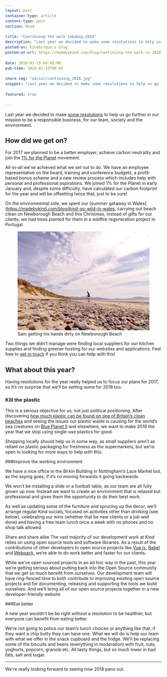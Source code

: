 ```yaml
---
layout: post
container-type: article
content-type: post
section: Read

title: "Continuing the walk in&nbsp;2018"
description: "Last year we decided to make some resolutions to help us go further in our mission to be a responsible business, for our team, society and the&nbsp;environment."
posted-on: Kind&rsquo;s blog
posted-on-url: https://madebykind.com/blog/continuing-the-walk-in-2018

date: 2018-01-15 09:45:00
pub-time: 2018-01-15T09:45

share-img: "social/continuing_2018.jpg"
snippet: "Last year we decided to make some resolutions to help us go further in our mission to be a responsible business, for our team, society and the&nbsp;environment."

featured: true

---
```


Last year we decided to make [some resolutions](https://madebykind.com/blog/a-year-to-walk-the-walk) to help us go further in our mission to be a responsible business, for our team, society and the environment.

## How did we get on?

For 2017 we planned to be a better employer, achieve carbon neutrality and join the [1% for the Planet](http://www.onepercentfortheplanet.org/) movement.

All-in-all we&rsquo;ve achieved what we set out to do. We have an employee representative on the board, training and conference budgets, a profit-based bonus scheme and a new review process which includes help with personal and professional aspirations. We joined 1% for the Planet in early January and, despite some difficulty, have calculated our carbon footprint for the year and will be offsetting twice that, just to be sure!

On the environmental side, we spent our [summer getaway in Wales](https://madebykind.com/blog/kind-go-wild-in-wales, carrying out beach clean on Newborough Beach and this Christmas, instead of gifts for our clients, we had trees planted for them in a wildfire regeneration project in Portugal.


<figure>
    <img src="/static/images/blog/sam_beach.jpg" alt="Sam getting his hands dirty on Newborough Beach" class="media__item">
    <figcaption>Sam getting his hands dirty on Newborough Beach</figcaption>
</figure>

Two things we didn&rsquo;t manage were finding local suppliers for our kitchen supplies and finding greener hosting for our websites and applications. Feel free to [get in touch](https://madebykind.com/contact) if you think you can help with this!

## What about this year?
Having resolutions for the year really helped us to focus our plans for 2017, so it&rsquo;s no surprise that we&rsquo;ll be setting some for 2018 too.

### Kill the plastic

This is a serious objective for us, not just political positioning. After discovering [how much plastic can be found on one of Britain&rsquo;s clean beaches](https://www.instagram.com/p/BW-AxiHl59x/) and seeing the issues our plastic waste is causing for the world&rsquo;s sea creatures on [Blue Planet II](http://www.bbc.co.uk/newsbeat/article/42030979/blue-planet-2-how-plastic-is-slowly-killing-our-sea-creatures-fish-and-birds) and elsewhere, we want to make 2018 the year that we stop using single-use plastics for good.

Shopping locally should help us in some way, as small suppliers aren&rsquo;t as reliant on plastic packaging for freshness as the supermarkets, but we&rsquo;re open to looking for more ways to help with this.

###Improve the working environment

We have a nice office in the Birkin Building in Nottingham&rsquo;s Lace Market but, as the saying goes, if it&rsquo;s no moving forwards it going backwards.

We won&rsquo;t be installing a slide or a football table, as our team are all fully grown up now. Instead we want to create an environment that is relaxed but professional and gives them the opportunity to do their best work.

As well as updating some of the furniture and sprucing up the decor, we&rsquo;ll arrange regular Kind socials, focused on activities other than drinking (see below), celebrating our wins (whether that be new clients or a job well done) and having a free team lunch once a week with no phones and no shop talk allowed.

Share and share alike
The vast majority of our development work at Kind relies on using open source tools and software libraries. As a result of the contributions of other developers to open source projects like [Vue.js](https://vuejs.org/), [Babel](https://babeljs.io/) and [Webpack](https://webpack.js.org/), we&rsquo;re able to do work better and faster for our clients. 

While we&rsquo;ve open sourced projects in an ad hoc way in the past, this year we&rsquo;re getting serious about putting back into the Open Source community that we get so much benefit from ourselves. Our development team will have ring-fenced time to both contribute to improving existing open source projects and for documenting, releasing and supporting the tools we build ourselves. And we&rsquo;ll bring all of our open source projects together in a new developer-friendly website

###Eat better

A new year wouldn&rsquo;t be be right without a resolution to be healthier, but everyone can benefit from eating better.

We&rsquo;re not going to police our team&rsquo;s lunch choices or anything like that, if they want a chip butty they can have one. What we will do is help our team with what we offer in the snack cupboard and the fridge. We&rsquo;ll be replacing some of the biscuits and beers (everything in moderation) with fruit, nuts, yoghurts, popcorn, granola etc. All tasty things, but so much lower in bad fats, salt and sugar.

---

We're really looking forward to seeing how 2018 pans out.